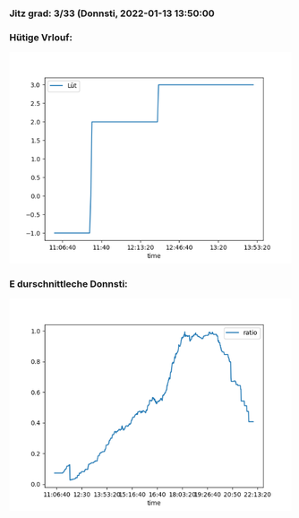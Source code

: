 ### Jitz grad: 3/33 (Donnsti, 2022-01-13 13:50:00

### Hütige Vrlouf:
![Graph](Today.png)

### E durschnittleche Donnsti:
![Graph](Donnsti.png)